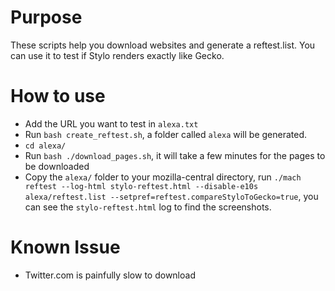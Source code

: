 # Purpose

These scripts help you download websites and generate a reftest.list. You can use it to test if Stylo renders exactly like Gecko.

# How to use

* Add the URL you want to test in `alexa.txt`
* Run `bash create_reftest.sh`, a folder called `alexa` will be generated.
* `cd alexa/`
* Run `bash ./download_pages.sh`, it will take a few minutes for the pages to be downloaded
* Copy the `alexa/` folder to your mozilla-central directory, run `./mach reftest --log-html stylo-reftest.html --disable-e10s alexa/reftest.list --setpref=reftest.compareStyloToGecko=true`, you can see the `stylo-reftest.html` log to find the screenshots.

# Known Issue

* Twitter.com is painfully slow to download
